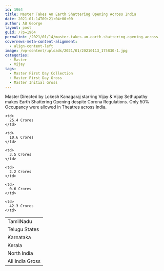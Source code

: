 ```yaml
---
id: 1964
title: Master Takes An Earth Shattering Opening Across India
date: 2021-01-14T09:21:04+00:00
author: AB George
layout: post
guid: /?p=1964
permalink: /2021/01/14/master-takes-an-earth-shattering-opening-across-india/
covernews-meta-content-alignment:
  - align-content-left
image: /wp-content/uploads/2021/01/20210113_175830-1.jpg
categories:
  - Master
  - Vijay
tags:
  - Master First Day Collection
  - Master First Day Gross
  - Master Initial Gross
---
```

Master Directed by Lokesh Kanagaraj starring Vijay & Vijay Sethupathy makes Earth Shattering Opening despite Corona Regulations. Only 50% Occupancy were allowed in Theatres across India. 



<table>
  <tr>
    <td>
      TamilNadu
    </td>
    
    <td>
      25.4 Crores
    </td>
  </tr>
  
  <tr>
    <td>
      Telugu States
    </td>
    
    <td>
      10.6 Crores
    </td>
  </tr>
  
  <tr>
    <td>
      Karnataka
    </td>
    
    <td>
      3.5 Crores
    </td>
  </tr>
  
  <tr>
    <td>
      Kerala
    </td>
    
    <td>
      2.2 Crores
    </td>
  </tr>
  
  <tr>
    <td>
      North India
    </td>
    
    <td>
      0.6 Crores
    </td>
  </tr>
  
  <tr>
    <td>
      All India Gross
    </td>
    
    <td>
      42.3 Crores
    </td>
  </tr>
</table>